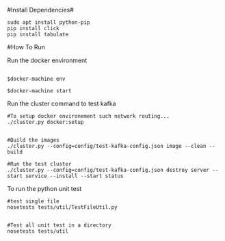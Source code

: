 #Install Dependencies#

```
sudo apt install python-pip
pip install click
pip install tabulate

```
#How To Run

Run the docker environment

````

$docker-machine env

$docker-machine start

````

Run the cluster command to test kafka

````
#To setup docker environement such network routing...
./cluster.py docker:setup


#Build the images
./cluster.py --config=config/test-kafka-config.json image --clean --build

#Run the test cluster
./cluster.py --config=config/test-kafka-config.json destroy server --start service --install --start status
````


To run the python unit test

````
#test single file
nosetests tests/util/TestFileUtil.py


#Test all unit test in a directory
nosetests tests/util
````
